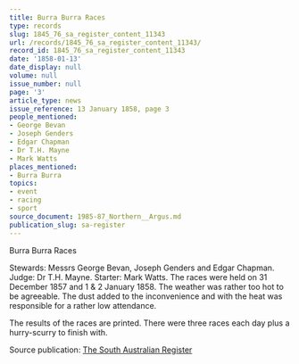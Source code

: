 ```yaml
---
title: Burra Burra Races
type: records
slug: 1845_76_sa_register_content_11343
url: /records/1845_76_sa_register_content_11343/
record_id: 1845_76_sa_register_content_11343
date: '1858-01-13'
date_display: null
volume: null
issue_number: null
page: '3'
article_type: news
issue_reference: 13 January 1858, page 3
people_mentioned:
- George Bevan
- Joseph Genders
- Edgar Chapman
- Dr T.H. Mayne
- Mark Watts
places_mentioned:
- Burra Burra
topics:
- event
- racing
- sport
source_document: 1985-87_Northern__Argus.md
publication_slug: sa-register
---
```


Burra Burra Races

Stewards: Messrs George Bevan, Joseph Genders and Edgar Chapman.  Judge: Dr T.H. Mayne.  Starter: Mark Watts.  The races were held on 31 December 1857 and 1 & 2 January 1858.  The weather was rather too hot to be agreeable.  The dust added to the inconvenience and with the heat was responsible for a rather low attendance.

The results of the races are printed.  There were three races each day plus a hurry-scurry to finish with.

Source publication: [The South Australian Register](/publications/sa-register/)
